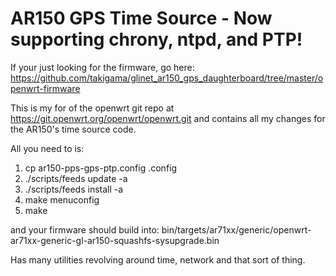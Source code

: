 # AR150 GPS Time Source - Now supporting chrony, ntpd, and PTP!

If your just looking for the firmware, go here: https://github.com/takigama/glinet_ar150_gps_daughterboard/tree/master/openwrt-firmware

This is my for of the openwrt git repo at https://git.openwrt.org/openwrt/openwrt.git
and contains all my changes for the AR150's time source code.

All you need to is:

1. cp ar150-pps-gps-ptp.config .config
2. ./scripts/feeds update -a
3. ./scripts/feeds install -a
4. make menuconfig
5. make

and your firmware should build into: bin/targets/ar71xx/generic/openwrt-ar71xx-generic-gl-ar150-squashfs-sysupgrade.bin

Has many utilities revolving around time, network and that sort of thing.
